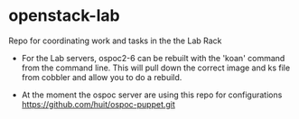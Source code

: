 openstack-lab
=============

Repo for coordinating work and tasks in the the Lab Rack


* For the Lab servers, ospoc2-6 can be rebuilt with the 'koan' command from the command line. This will pull down the correct image and ks file from cobbler and allow you to do a rebuild.

* At the moment the ospoc server are using this repo for configurations https://github.com/huit/ospoc-puppet.git
